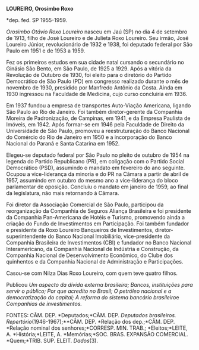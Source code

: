 **LOUREIRO, Orosimbo Roxo**

\*dep. fed. SP 1955-1959.

*Orosimbo Otávio Roxo Loureiro* nasceu em Jaú (SP) no dia 4 de setembro
de 1913, filho de José Loureiro e de Julieta Roxo Loureiro. Seu irmão,
José Loureiro Júnior, revolucionário de 1932 e 1938, foi deputado
federal por São Paulo em 1951 e de 1953 a 1959.

Fez os primeiros estudos em sua cidade natal cursando o secundário no
Ginásio São Bento, em São Paulo, de 1925 a 1929. Após a vitória da
Revolução de Outubro de 1930, foi eleito para o diretório do Partido
Democrático de São Paulo (PD) em congresso realizado durante o mês de
novembro de 1930, presidido por Manfredo Antônio da Costa. Ainda em 1930
ingressou na Faculdade de Medicina, cujo curso concluiria em 1936.

Em 1937 fundou a empresa de transportes Auto-Viação Americana, ligando
São Paulo ao Rio de Janeiro. Foi também diretor-gerente da Companhia
Moreira de Padronização, de Campinas, em 1941, e da Empresa Paulista de
Imóveis, em 1942. Após formar-se em 1946 pela Faculdade de Direito da
Universidade de São Paulo, promoveu a reestruturação do Banco Nacional
do Comércio do Rio de Janeiro em 1950 e a incorporação do Banco Nacional
do Paraná e Santa Catarina em 1952.

Elegeu-se deputado federal por São Paulo no pleito de outubro de 1954 na
legenda do Partido Republicano (PR), em coligação com o Partido Social
Democrático (PSD), assumindo o mandato em fevereiro do ano seguinte.
Ocupou a vice-liderança da minoria e do PR na Câmara a partir de abril
de 1957, assumindo em outubro do mesmo ano a vice-liderança do bloco
parlamentar de oposição. Concluiu o mandato em janeiro de 1959, ao final
da legislatura, não mais retornando à Câmara.

Foi diretor da Associação Comercial de São Paulo, participou da
reorganização da Companhia de Seguros Aliança Brasileira e foi
presidente da Companhia Pan-Americana de Hotéis e Turismo, promovendo
ainda a criação do Fundo de Investimentos em Participação. Foi também
fundador e presidente da Roxo Loureiro Banqueiros de Investimentos,
diretor-superintendente do Banco Nacional Imobiliário, vice-presidente
da Companhia Brasileira de Investimentos (CBI) e fundador no Banco
Nacional Interamericano, da Companhia Nacional de Indústria e
Construção, da Companhia Nacional de Desenvolvimento Econômico, do Clube
dos quinhentos e da Companhia Nacional de Administração e Participações.

Casou-se com Nilza Dias Roxo Loureiro, com quem teve quatro filhos.

Publicou *Um aspecto da dívida externa* *brasileira; Bancos,
instituições para servir o* *público; Por que acredito no Brasil; O
petróleo nacional e a democratização do capital;* *A reforma do sistema
bancário brasileiro*e *Companhias de investimentos.*

FONTES: CÂM. DEP. *Deputados;*CÂM. DEP. *Deputados brasileiros.
Repertório*(1946-1967);**CÂM. DEP. *Relação dos dep.;*CÂM. DEP. *Relação
nominal dos senhores;*CORRESP. MIN. TRAB.; *Eleitos;*LEITE, A.
*História;*LEITE, A. *Memórias;*SOC. BRAS. EXPANSÃO COMERCIAL.
*Quem;*TRIB. SUP. ELEIT. *Dados*(3).

 
